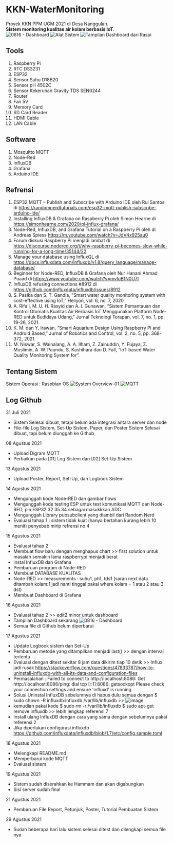 # KKN-WaterMonitoring
Proyek KKN PPM UGM 2021 di Desa Nanggulan. <br>
**Sistem monitoring kualitas air kolam berbasis IoT**. <br>
![0816 - Dashboard](https://user-images.githubusercontent.com/77771888/129525431-ab387ffd-0690-47e1-be27-1555683be9c5.png)
![Alat Sistem](https://user-images.githubusercontent.com/77771888/130319483-e6a8410c-aad6-4aca-a06e-eaf44d5caab1.png)
![Tampilan Dashboard dari Raspi](https://user-images.githubusercontent.com/77771888/130319482-47656b72-bcd4-40f5-9131-1899858549c1.jpg)



## Tools
  1. Raspberry Pi
  2. RTC DS3231
  3. ESP32 
  4. Sensor Suhu D18B20
  5. Sensor pH 4502C
  6. Sensor Kekeruhan Gravity TDS SEN0244
  7. Router 
  8. Fan 5V
  9. Memory Card
  10. SD Card Reader
  11. HDMI Cable
  12. LAN Cable

## Software
  1. Mosquitto MQTT
  2. Node-Red
  3. InfluxDB
  4. Grafana
  5. Arduino IDE


## Refrensi
  1. ESP32 MQTT – Publish and Subscribe with Arduino IDE oleh Rui Santos di https://randomnerdtutorials.com/esp32-mqtt-publish-subscribe-arduino-ide/
  2. Installing InfluxDB & Grafana on Raspberry Pi oleh Simon Hearne di https://simonhearne.com/2020/pi-influx-grafana/
  3. Node-Red, InfluxDB, and Grafana Tutorial on a Raspberry Pi oleh di Andreas Spiess https://m.youtube.com/watch?v=JdV4x925au0
  4. Forum diskusi Raspberry Pi menjadi lambat di https://discourse.nodered.org/t/why-raspberry-pi-becomes-slow-while-running-for-a-long-time/35144/22
  5. Manage your database using InfluxQL di https://docs.influxdata.com/influxdb/v1.8/query_language/manage-database/
  6. Beginner for Node-RED, InfluxDB & Grafana oleh Nur Hanani Ahmad Puaad di https://www.youtube.com/watch?v=mvIuB1N0U7I
  7. InfluxDB refusing connections #8912 di https://github.com/influxdata/influxdb/issues/8912
  8. S. Pasika dan S. T. Gandla, “Smart water quality monitoring system with cost-effective using IoT,” Heliyon, vol. 6, no. 7, 2020
  9. A. Rifa'i, M. U. H. Rasyid dan A. I. Gunawan, “Sistem Pemantauan dan Kontrol Otomatis Kualitas Air Berbasis IoT Menggunakan Platform Node-RED untuk Budidaya Udang,” Jurnal Teknologi Terapan, vol. 7, no. 1, pp. 19-26, 2021. 
  10. K. M. dan Y. Irawan, “Smart Aquarium Design Using Raspberry Pi and Android Based,” Jurnal of Robotics and Control, vol. 2, no. 5, pp. 368-372, 2021.
  11.  M. Niswar, S. Wainalang, A. A. Ilham, Z. Zainuddin, Y. Fujaya, Z. Muslimin, A. W. Paundu, S. Kashihara dan D. Fall, “IoT-based Water Quality Monitoring System for”. 


## Tentang Sistem
Sistem Operasi : Raspbian OS
![System Overview-01](https://user-images.githubusercontent.com/77771888/127804773-7466d698-bb92-4034-89a1-a5c3fa98a4c5.png)
![MQTT](https://user-images.githubusercontent.com/77771888/128625034-4c7409f8-faa7-4f1f-bfc2-dbc7deacfc13.png) <br>


## Log Github
31 Juli 2021 <br>
  - Sistem Selesai dibuat, tetapi belum ada integrasi antara server dan node<br>
  - File-file Log Sistem, Set-Up Sistem, Paper, dan Poster Sistem Selesai dibuat, tapi belum diunggah ke Github

08 Agustus 2021 <br>
  - Upload Digram MQTT <br>
  - Perbaikan pada [01] Log Sistem dan [02] Set-Up Sistem


13 Agustus 2021 <br>
  - Upload Poster, Report, Set-Up, dan Logbook Sistem 


14 Agustus 2021 <br>
  - Mengunggah kode Node-RED dan gambar flows <br>
  - Mengunggah kode testing ESP untuk test komunikasi MQTT dan Node-RED, pin ESP32 32 35 34 sebagai masukkkan ADC
  - Mengunggah Library pubsubclient yang diambil dari Random Nerd
  - Evaluasi tahap 1 : sistem tidak kuat (hanya bertahan kurang lebih 10 menit) penyebab mirip refrensi no 4

15 Agustus 2021 <br>
  - Evaluasi tahap 2
  - Membuat flow baru dengan menghapus chart >> first solution untuk masalah semakin lama raspberrypi menjadi berat
  - instal InfluxDB dan Grafana
  - Pembaruan program di Node-RED
  - Membuat DATABASE KUALITAS
  - Node-RED >> measurements :  suhu1, ph1, tds1 (saran next data ditambah kolam:1 jadi nanti tinggal pakai where kolam = 1 atau 2 atau 3 dst)
  - Membuat Dashboard di Grafana

16 Agustus 2021 <br>
  -  Evaluasi tahap 2 >> edit2 minor untuk dashboard
  -  Tampilan Dashboard sekarang
    ![0816 - Dashboard](https://user-images.githubusercontent.com/77771888/129511771-ad139c05-0a78-4234-82c7-f95cdc490a36.png)
  -  Semua file di Github belum diperbarui

17 Agustus 2021 <br>
  - Update Logbook sistem dan Set-Up
  - Pembaruan metode yang ditampilkan menjadi last() >> dengan interval tertentu
  - Evaluasi dengan ditest sekitar 8 jam data dikirim tiap 10 detik >> Influx jadi rusak  https://stackoverflow.com/questions/47833787/how-to-uninstall-influxdb-with-all-its-data-and-configuration-files 
  - Permasalahan : Failed to connect to http://localhost:8086: Get http://localhost:8086/ping: dial tcp [::1]:8086: getsockopt Please check your connection settings and ensure 'influxd' is running
  - Solusi Uninstal InfluxDB sebelumnya di hapus dulu semua dengan $ sudo chown -R influxdb:influxdb /var/lib/influxdb >> 
   ![image](https://user-images.githubusercontent.com/77771888/129732011-85e5265b-e046-427c-a3ed-b59ff3486aee.png)
  - kemudian pakai kode $ sudo rm -r /var/lib/influxdb $ sudo apt-get remove influxdb >> lebih lengkap referensi 7
  - Install ulang InfluxDB dengan cara yang sama dengan sebelumnya pakai referensi 2
  - Jika diperlukan configurasi influxdb https://github.com/influxdata/influxdb/blob/1.7/etc/config.sample.toml

18 Agustus 2021
  - Melengkapi README.md
  - Memperbarui kode MQTT
  - Evaluasi sistem

19 Agustus 2021
  - Sistem sudah diserahkan ke Hammam dan akan digabungkan
  - Sisi server sudah final

21 Agustus 2021
  - Pembaruan File Report, Petunjuk, Poster, Tutorial Pembuatan Sistem

29 Agustus 2021
  - Sudah beberapa hari lalu sistem selesai ditest dan dilengkapi semua file nya
